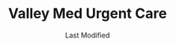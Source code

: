 ---
layout: location-page
date: Last Modified
description: "Local COVID-19 testing is available at Valley Med Urgent Care in McAllen, Texas, USA."
permalink: "locations/texas/mcallen/valley-med-urgent-care-1/"
tags:
  - locations
  - texas
title: Valley Med Urgent Care
uniqueName: valley-med-urgent-care-1
state: Texas
stateAbbr: TX
hood: "McAllen"
address: "	101 E Expressway 83 #170"
city: "McAllen"
zip: "78501"
zipsNearby: "78516 78338 78520 78521 78522 78523 78526 78535 78536 78537 78538 78539 78540 78541 78542 78543 78353 78545 78547 78548 78360 78549 78550 78551 78552 78553 78557 78558 78559 78560 78561 78562 78563 78565 78566 78567 78568 78569 78501 78502 78503 78504 78505 78570 78572 78573 78574 78575 78576 78577 78579 78580 78598 78582 78583 78584 78585 78586 78588 78589 78590 78591 78592 78593 78594 78595 78596 78599" 
mapUrl: "http://maps.apple.com/?q=Valley+Med+Urgent+Care&address=101+E+Expressway+83+170,McAllen,Texas,78501"
locationType: Drive-thru
phone: "956-731-6699"
website: "undefined"
onlineBooking: undefined
closed: undefined
closedUpdate: April 21st, 2020
notes: "By appointment only."
days: Contact for hours of operation.
ctaMessage: Call 956-731-6699
ctaUrl: "tel:956-731-6699"
---